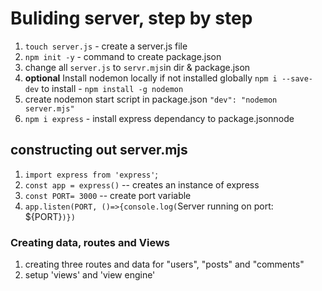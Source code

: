 # Buliding server, step by step

1.  `touch server.js` - create a server.js file
2.  `npm init -y` - command to create package.json 
3.  change all `server.js` to `servr.mjs`in dir & package.json
4. **optional** Install nodemon locally if not installed globally `npm i --save-dev`
      to install - `npm install -g nodemon`
5. create nodemon start script in package.json `"dev": "nodemon server.mjs"`
6. `npm i express` - install express dependancy to package.jsonnode   


## constructing out server.mjs
1. `import express from 'express'`;
2. `const app = express()` -- creates an instance of express
3.  `const PORT= 3000` -- create port variable
4. `app.listen(PORT, ()=>{console.log(`Server running on port: ${PORT}`)})`

### Creating data, routes and Views

1. creating three routes and data for "users", "posts" and "comments"
2. setup 'views' and 'view engine' 